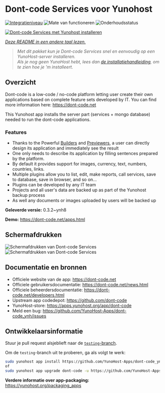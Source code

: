 <!--
NB: Deze README is automatisch gegenereerd door <https://github.com/YunoHost/apps/tree/master/tools/readme_generator>
Hij mag NIET handmatig aangepast worden.
-->

# Dont-code Services voor Yunohost

[![Integratieniveau](https://dash.yunohost.org/integration/dont-code.svg)](https://ci-apps.yunohost.org/ci/apps/dont-code/) ![Mate van functioneren](https://ci-apps.yunohost.org/ci/badges/dont-code.status.svg) ![Onderhoudsstatus](https://ci-apps.yunohost.org/ci/badges/dont-code.maintain.svg)

[![Dont-code Services met Yunohost installeren](https://install-app.yunohost.org/install-with-yunohost.svg)](https://install-app.yunohost.org/?app=dont-code)

*[Deze README in een andere taal lezen.](./ALL_README.md)*

> *Met dit pakket kun je Dont-code Services snel en eenvoudig op een YunoHost-server installeren.*  
> *Als je nog geen YunoHost hebt, lees dan [de installatiehandleiding](https://yunohost.org/install), om te zien hoe je 'm installeert.*

## Overzicht

Dont-code is a low-code / no-code platform letting user create their own applications based on complete feature sets developed by IT.
You can find more information here: https://dont-code.net

This Yunohost app installs the server part (services + mongo database) needed to run the dont-code applications.

### Features

- Thanks to the Powerful [Builders](https://dont-code.net/ide-ui) and [Previewers](https://dont-code.net/ide-ui), a user can directly design its application and immediately see the result
- One only needs to describe its application by filling sentences prepared by the platform.
- By default it provides support for images, currency, text, numbers, countries, links.
- Multiple plugins allow you to list, edit, make reports, call services, save to database, save in browser, and so on...
- Plugins can be developed by any IT team
- Projects and all user's data are backed up as part of the Yunohost backup process
- As well any documents or images uploaded by users will be backed up


**Geleverde versie:** 0.3.2~ynh8

**Demo:** <https://dont-code.net/apps.html>

## Schermafdrukken

![Schermafdrukken van Dont-code Services](./doc/screenshots/ide.gif)
![Schermafdrukken van Dont-code Services](./doc/screenshots/previewer.gif)

## Documentatie en bronnen

- Officiele website van de app: <https://dont-code.net>
- Officiele gebruikersdocumentatie: <https://dont-code.net/news.html>
- Officiele beheerdersdocumentatie: <https://dont-code.net/developers.html>
- Upstream app codedepot: <https://github.com/dont-code>
- YunoHost-store: <https://apps.yunohost.org/app/dont-code>
- Meld een bug: <https://github.com/YunoHost-Apps/dont-code_ynh/issues>

## Ontwikkelaarsinformatie

Stuur je pull request alsjeblieft naar de [`testing`-branch](https://github.com/YunoHost-Apps/dont-code_ynh/tree/testing).

Om de `testing`-branch uit te proberen, ga als volgt te werk:

```bash
sudo yunohost app install https://github.com/YunoHost-Apps/dont-code_ynh/tree/testing --debug
of
sudo yunohost app upgrade dont-code -u https://github.com/YunoHost-Apps/dont-code_ynh/tree/testing --debug
```

**Verdere informatie over app-packaging:** <https://yunohost.org/packaging_apps>

